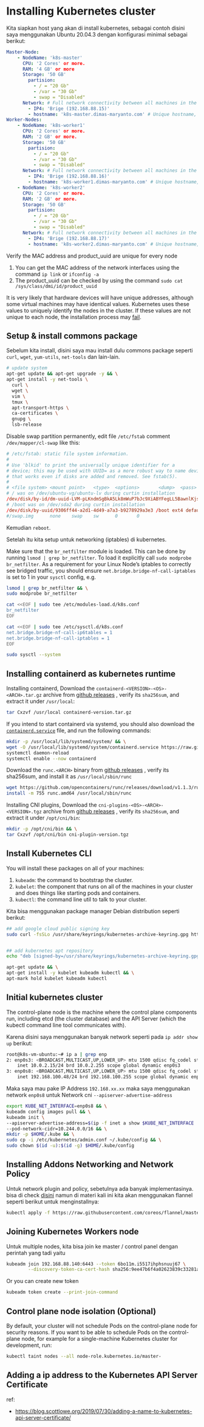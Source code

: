 # Installing Kubernetes cluster

Kita siapkan host yang akan di install kubernetes, sebagai contoh disini saya menggunakan Ubuntu 20.04.3 dengan konfigurasi minimal sebagai berikut:

```yaml
Master-Node:
    - NodeName: 'k8s-master'
      CPU: '2 Cores' or more.
      RAM: '4 GB' or more
      Storage: '50 GB'
        partision: 
          - / = "20 Gb"
          - /var = "30 Gb"
          - swap = "Disabled"
      Network: # Full network connectivity between all machines in the cluster (public or private network is fine).
        - IP4: 'Brige (192.168.88.15)'
        - hostname: 'k8s-master.dimas-maryanto.com' # Unique hostname, MAC address, and product_uuid for every node.
Worker-Nodes: 
    - NodeName: 'k8s-worker1'
      CPU: '2 Cores' or more.
      RAM: '2 GB' or more.
      Storage: '50 GB'
        partision:
          - / = "20 Gb"
          - /var = "30 Gb"
          - swap = "Disabled"
      Network: # Full network connectivity between all machines in the cluster (public or private network is fine).
        - IP4: 'Brige (192.168.88.16)'
        - hostname: 'k8s-worker1.dimas-maryanto.com' # Unique hostname, MAC address, and product_uuid for every node.
    - NodeName: 'k8s-worker2'
      CPU: '2 Cores' or more.
      RAM: '2 GB' or more.
      Storage: '50 GB'
        partision:
          - / = "20 Gb"
          - /var = "30 Gb"
          - swap = "Disabled"
      Network: # Full network connectivity between all machines in the cluster (public or private network is fine).
        - IP4: 'Brige (192.168.88.17)'
        - hostname: 'k8s-worker2.dimas-maryanto.com' # Unique hostname, MAC address, and product_uuid for every node.
```

Verify the MAC address and product_uuid are unique for every node

1. You can get the MAC address of the network interfaces using the command `ip link` or `ifconfig -a`
2. The product_uuid can be checked by using the command `sudo cat /sys/class/dmi/id/product_uuid`

It is very likely that hardware devices will have unique addresses, although some virtual machines may have identical values. Kubernetes uses these values to uniquely identify the nodes in the cluster. If these values are not unique to each node, the installation process may [fail](https://github.com/kubernetes/kubeadm/issues/31).

## Setup & install commons package

Sebelum kita install, disini saya mau install dulu commons package seperti `curl`, `wget`, `yum-utils`, `net-tools` dan lain-lain.

```bash
# update system
apt-get update && apt-get upgrade -y && \
apt-get install -y net-tools \
  curl \
  wget \
  vim \
  tmux \
  apt-transport-https \
  ca-certificates \
  gnupg \
  lsb-release
```

Disable swap partition permanently, edit file `/etc/fstab` comment `/dev/mapper/cl-swap` like this:

```conf
# /etc/fstab: static file system information.
#
# Use 'blkid' to print the universally unique identifier for a
# device; this may be used with UUID= as a more robust way to name devices
# that works even if disks are added and removed. See fstab(5).
#
# <file system> <mount point>   <type>  <options>       <dump>  <pass>
# / was on /dev/ubuntu-vg/ubuntu-lv during curtin installation
/dev/disk/by-id/dm-uuid-LVM-pLKndmSgBkA5Lk8mWuP7bJc9XiABYFegLL5BawnlKjsJ0EPRyGiKIiprV2ZM1FMI / ext4 defaults 0 1
# /boot was on /dev/sda2 during curtin installation
/dev/disk/by-uuid/9306ff44-a2d1-4d49-a7a3-b9278929a3e3 /boot ext4 defaults 0 1
#/swap.img      none    swap    sw      0       0
```

Kemudian `reboot`. 

Setelah itu kita setup untuk networking (iptables) di kubernetes.

Make sure that the `br_netfilter` module is loaded. This can be done by running `lsmod | grep br_netfilter`. To load it explicitly call `sudo modprobe br_netfilter`.
As a requirement for your Linux Node’s iptables to correctly see bridged traffic, you should ensure `net.bridge.bridge-nf-call-iptables` is set to 1 in your `sysctl` config, e.g.

```bash
lsmod | grep br_netfilter && \
sudo modprobe br_netfilter

cat <<EOF | sudo tee /etc/modules-load.d/k8s.conf
br_netfilter
EOF

cat <<EOF | sudo tee /etc/sysctl.d/k8s.conf
net.bridge.bridge-nf-call-ip6tables = 1
net.bridge.bridge-nf-call-iptables = 1
EOF

sudo sysctl --system
```

## Installing containerd as kubernetes runtime

Installing containerd, Download the `containerd-<VERSION>-<OS>-<ARCH>.tar.gz` archive from [github releases](https://github.com/containerd/containerd/releases) , verify its `sha256sum`, and extract it under `/usr/local`:

```bash
tar Cxzvf /usr/local containerd-version.tar.gz
```

If you intend to start containerd via systemd, you should also download the [`containerd.service`](https://raw.githubusercontent.com/containerd/containerd/main/containerd.service) file, and run the following commands:

```bash
mkdir -p /usr/local/lib/systemd/system/ && \
wget -O /usr/local/lib/systemd/system/containerd.service https://raw.githubusercontent.com/containerd/containerd/main/containerd.service
systemctl daemon-reload
systemctl enable --now containerd
```

Download the `runc.<ARCH>` binary from [github releases](https://github.com/opencontainers/runc/releases) , verify its sha256sum, and install it as `/usr/local/sbin/runc`

```bash
wget https://github.com/opencontainers/runc/releases/download/v1.1.3/runc.amd64 && \
install -m 755 runc.amd64 /usr/local/sbin/runc
```

Installing CNI plugins, Download the `cni-plugins-<OS>-<ARCH>-<VERSION>.tgz` archive from [github releases](https://github.com/containernetworking/plugins/releases) , verify its `sha256sum`, and extract it under `/opt/cni/bin`:

```bash
mkdir -p /opt/cni/bin && \
tar Cxzvf /opt/cni/bin cni-plugin-version.tgz
```

## Install Kubernetes CLI

You will install these packages on all of your machines:

1. `kubeadm`: the command to bootstrap the cluster.
2. `kubelet`: the component that runs on all of the machines in your cluster and does things like starting pods and containers. 
3. `kubectl`: the command line util to talk to your cluster.

Kita bisa menggunakan package manager Debian distribution seperti berikut:

```bash
## add google cloud public signing key
sudo curl -fsSLo /usr/share/keyrings/kubernetes-archive-keyring.gpg https://packages.cloud.google.com/apt/doc/apt-key.gpg


## add kubernetes apt repository
echo "deb [signed-by=/usr/share/keyrings/kubernetes-archive-keyring.gpg] https://apt.kubernetes.io/ kubernetes-xenial main" | sudo tee /etc/apt/sources.list.d/kubernetes.list

apt-get update && \
apt-get install -y kubelet kubeadm kubectl && \
apt-mark hold kubelet kubeadm kubectl
```

## Initial kubernetes cluster

The control-plane node is the machine where the control plane components run, including etcd (the cluster database) and the API Server (which the kubectl command line tool communicates with).

Karena disini saya menggunakan banyak network seperti pada `ip addr show up` berikut:

```bash
root@k8s-vm-ubuntu:~# ip a | grep enp
2: enp0s3: <BROADCAST,MULTICAST,UP,LOWER_UP> mtu 1500 qdisc fq_codel state UP group default qlen 1000
    inet 10.0.2.15/24 brd 10.0.2.255 scope global dynamic enp0s3
3: enp0s8: <BROADCAST,MULTICAST,UP,LOWER_UP> mtu 1500 qdisc fq_codel state UP group default qlen 1000
    inet 192.168.100.48/24 brd 192.168.100.255 scope global dynamic enp0s8
```

Maka saya mau pake IP Address `192.168.xx.xx` maka saya menggunakan network `enp0s8` untuk Network cni `--apiserver-advertise-address`

```bash
export KUBE_NET_INTERFACE=enp0s8 && \
kubeadm config images pull && \
kubeadm init \
--apiserver-advertise-address=$(ip -f inet a show $KUBE_NET_INTERFACE | grep inet | awk '{ print $2 }' | cut -d/ -f1) \
--pod-network-cidr=10.244.0.0/16 && \
mkdir -p $HOME/.kube && \
sudo cp -i /etc/kubernetes/admin.conf ~/.kube/config && \
sudo chown $(id -u):$(id -g) $HOME/.kube/config
```

## Installing Addons Networking and Network Policy

Untuk network plugin and policy, sebetulnya ada banyak implementasinya. bisa di check [disini](https://kubernetes.io/docs/concepts/cluster-administration/addons/) namun di materi kali ini kita akan menggunakan flannel seperti berikut untuk menginstallnya:

```bash
kubectl apply -f https://raw.githubusercontent.com/coreos/flannel/master/Documentation/kube-flannel.yml
```

## Joining Kubernetes Workers node

Untuk multiple nodes, kita bisa join ke master / control panel dengan perintah yang tadi yaitu

```bash
kubeadm join 192.168.88.140:6443 --token 6bo11m.i5517ihphsnuuj67 \
        --discovery-token-ca-cert-hash sha256:9ee47b6f4a02623839c33281a8692ac637f41537913e0baa33b53cddc3647335
```

Or you can create new token

```bash
kubeadm token create --print-join-command
```

## Control plane node isolation (Optional)

By default, your cluster will not schedule Pods on the control-plane node for security reasons. If you want to be able to schedule Pods on the control-plane node, for example for a single-machine Kubernetes cluster for development, run:

```bash
kubectl taint nodes --all node-role.kubernetes.io/master-
```

## Adding a ip address to the Kubernetes API Server Certificate

ref: 
- https://blog.scottlowe.org/2019/07/30/adding-a-name-to-kubernetes-api-server-certificate/

